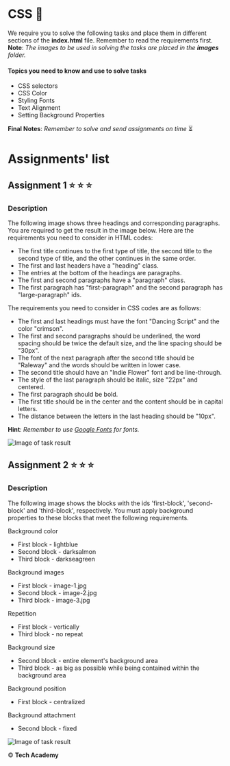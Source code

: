 # CSS  :art:

We require you to solve the following tasks and place them in different sections of the **index.html** file. Remember to read the requirements first.\
**Note**: *The images to be used in solving the tasks are placed in the **images** folder.*  

#### Topics you need to know and use to solve tasks

* CSS selectors
* CSS Color
* Styling Fonts
* Text Alignment
* Setting Background Properties


**Final Notes**: *Remember to solve and send assignments on time* :hourglass_flowing_sand:


# Assignments' list 

## Assignment 1  :star:  :star:  :star:

### Description

The following image shows three headings and corresponding paragraphs. You are required to get the result in the image below.
Here are the requirements you need to consider in HTML codes:
* The first title continues to the first type of title, the second title to the second type of title, and the other continues in the same order.
* The first and last headers have a "heading" class.
* The entries at the bottom of the headings are paragraphs.
* The first and second paragraphs have a "paragraph" class.
* The first paragraph has "first-paragraph" and the second paragraph has "large-paragraph" ids.

The requirements you need to consider in CSS codes are as follows:

* The first and last headings must have the font "Dancing Script" and the color "crimson".
* The first and second paragraphs should be underlined, the word spacing should be twice the default size, and the line spacing should be "30px".
* The font of the next paragraph after the second title should be "Raleway" and the words should be written in lower case.
* The second title should have an "Indie Flower" font and be line-through.
* The style of the last paragraph should be italic, size "22px" and centered.
* The first paragraph should be bold.
* The first title should be in the center and the content should be in capital letters.
* The distance between the letters in the last heading should be "10px".

**Hint**: *Remember to use [Google Fonts](https://fonts.google.com/) for fonts.*


![Image of task result](https://i.ibb.co/xLGphRX/Screen-Shot-2020-08-26-at-23-43-50.png)

## Assignment 2  :star:  :star:  :star:

### Description

The following image shows the blocks with the ids 'first-block', 'second-block' and 'third-block', respectively. You must apply background properties to these blocks that meet the following requirements.

Background color
* First block - lightblue
* Second block - darksalmon
* Third block - darkseagreen

Background images
* First block - image-1.jpg
* Second block - image-2.jpg
* Third block - image-3.jpg

Repetition
* First block - vertically
* Third block - no repeat

Background size
* Second block - entire element's background area
* Third block - as big as possible while being contained within the background area

Background position
* First block - centralized

Background attachment
* Second block - fixed

![Image of task result](https://i.ibb.co/H2qsMWm/Screen-Shot-2020-08-27-at-00-03-56.png)

:copyright: **Tech Academy**


